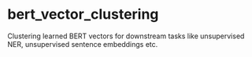 # bert_vector_clustering
Clustering learned BERT vectors for downstream tasks like unsupervised NER, unsupervised sentence embeddings etc.
